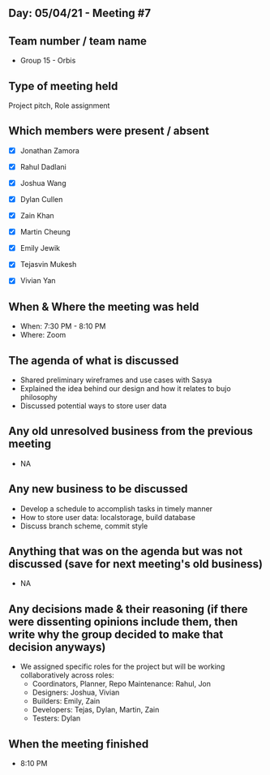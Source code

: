 ## Day: 05/04/21 - Meeting #7

## Team number / team name
- Group 15 - Orbis
## Type of meeting held
Project pitch, Role assignment
## Which members were present / absent
- [x] Jonathan Zamora

- [x] Rahul Dadlani

- [x] Joshua Wang

- [x] Dylan Cullen

- [x] Zain Khan

- [x] Martin Cheung

- [x] Emily Jewik

- [x] Tejasvin Mukesh

- [x] Vivian Yan
## When & Where the meeting was held
- When: 7:30 PM -  8:10 PM
- Where: Zoom
## The agenda of what is discussed
- Shared preliminary wireframes and use cases with Sasya   
- Explained the idea behind our design and how it relates to bujo philosophy   
- Discussed potential ways to store user data   
## Any old unresolved business from the previous meeting
- NA
## Any new business to be discussed
- Develop a schedule to accomplish tasks in timely manner   
- How to store user data: localstorage, build database   
- Discuss branch scheme, commit style
## Anything that was on the agenda but was not discussed (save for next meeting's old business)
- NA
## Any decisions made & their reasoning (if there were dissenting opinions include them, then write why the group decided to make that decision anyways)
- We assigned specific roles for the project but will be working collaboratively across roles:   
  - Coordinators, Planner, Repo Maintenance: Rahul, Jon   
  - Designers: Joshua, Vivian   
  - Builders: Emily, Zain   
  - Developers: Tejas, Dylan, Martin, Zain
  - Testers: Dylan
## When the meeting finished
-  8:10 PM